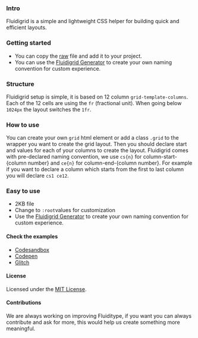 ### Intro

Fluidigrid is a simple and lightweight CSS helper for building quick and efficient layouts.

### Getting started

- You can copy the [raw](https://raw.githubusercontent.com/Fluiditype/Fluidigrid/main/fluidigrid.css) file and add it to your project.
- You can use the [Fluidigrid Generator](https://fluidigrid.com/generator) to create your own naming convention for custom experience.

### Structure

Fluidigrid setup is simple, it is based on 12 column `grid-template-columns`. Each of the 12 cells are using the `fr` (fractional unit). When going below `1024px` the layout switches the `1fr`.

### How to use

You can create your own `grid` html element or add a class `.grid` to the wrapper you want to create the grid layout. Then you should declare start and values for each of your columns to create the layout. Fluidigrid comes with pre-declared naming convention, we use `cs{n}` for column-start-{column number} and `ce{n}` for column-end-{column number}. For example if you want to declare a column which starts from the first to last column you will declare `cs1 ce12`.

### Easy to use

- 2KB file
- Change to `:root`values for customization
- Use the [Fluidigrid Generator](https://fluidigrid.com/generator) to create your own naming convention for custom experience.

#### Check the examples

- [Codesandbox](https://codesandbox.io/s/fluidigrid-d6ttt?file=/src/App.js)
- [Codepen](https://codepen.io/bkirov/pen/VwKXeKj)
- [Glitch](https://glitch.com/edit/#!/fluidigridy)

#### License

Licensed under the [MIT License](https://github.com/Fluiditype/Fluidigrid/blob/main/LICENSE).

#### Contributions

We are always working on improving Fluiditype, if you want you can always contribute and ask for more, this would help us create something more meaningful.
